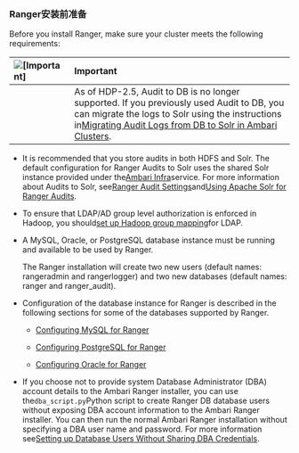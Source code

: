 ### Ranger安装前准备

Before you install Ranger, make sure your cluster meets the following requirements:

| ![](http://docs.hortonworks.com/HDPDocuments/HDP2/HDP-2.5.0/bk_security/common/images/admon/important.png "\[Important\]") | Important |
| :--- | :--- |
|  | As of HDP-2.5, Audit to DB is no longer supported. If you previously used Audit to DB, you can migrate the logs to Solr using the instructions in[Migrating Audit Logs from DB to Solr in Ambari Clusters](http://docs.hortonworks.com/HDPDocuments/HDP2/HDP-2.5.0/bk_security/content/migrating_audit_logs_from_db_to_solr_in_ambari_clusters.html). |



* It is recommended that you store audits in both HDFS and Solr. The default configuration for Ranger Audits to Solr uses the shared Solr instance provided under the[Ambari Infra](http://docs.hortonworks.com/HDPDocuments/Ambari-2.4.2.0/bk_ambari-user-guide/content/ch_ambari_infra.html)service. For more information about Audits to Solr, see[Ranger Audit Settings](http://docs.hortonworks.com/HDPDocuments/HDP2/HDP-2.5.0/bk_security/content/ranger_audit_settings.html)and[Using Apache Solr for Ranger Audits](http://docs.hortonworks.com/HDPDocuments/HDP2/HDP-2.5.0/bk_security/content/using_apache_solr_for_ranger_audits.html).

* To ensure that LDAP/AD group level authorization is enforced in Hadoop, you should[set up Hadoop group mapping](http://docs.hortonworks.com/HDPDocuments/HDP2/HDP-2.5.0/bk_security/content/setting_up_hadoop_group_mappping_for_ldap_ad.html)for LDAP.

* A MySQL, Oracle, or PostgreSQL database instance must be running and available to be used by Ranger.

  The Ranger installation will create two new users \(default names: rangeradmin and rangerlogger\) and two new databases \(default names: ranger and ranger\_audit\).

* Configuration of the database instance for Ranger is described in the following sections for some of the databases supported by Ranger.



  * [Configuring MySQL for Ranger](http://docs.hortonworks.com/HDPDocuments/HDP2/HDP-2.5.0/bk_security/content/configuring_mysql_for_ranger.html)

  * [Configuring PostgreSQL for Ranger](http://docs.hortonworks.com/HDPDocuments/HDP2/HDP-2.5.0/bk_security/content/configuring_postgresql_for_ranger.html)

  * [Configuring Oracle for Ranger](http://docs.hortonworks.com/HDPDocuments/HDP2/HDP-2.5.0/bk_security/content/configuring_oracle_for_ranger.html)

* If you choose not to provide system Database Administrator \(DBA\) account details to the Ambari Ranger installer, you can use the`dba_script.py`Python script to create Ranger DB database users without exposing DBA account information to the Ambari Ranger installer. You can then run the normal Ambari Ranger installation without specifying a DBA user name and password. For more information see[Setting up Database Users Without Sharing DBA Credentials](http://docs.hortonworks.com/HDPDocuments/HDP2/HDP-2.5.0/bk_security/content/setting_up_database_users_without_sharing_dba_credentials.html).



